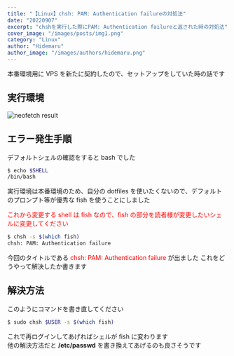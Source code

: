 ```yaml
---
title: "【Linux】chsh: PAM: Authentication failureの対処法"
date: "20220907"
excerpt: "chshを実行した際にPAM: Authentication failureと返された時の対処法"
cover_image: "/images/posts/img1.png"
category: "Linux"
author: "Hidemaru"
author_image: "/images/authors/hidemaru.png"
---
```


本番環境用に VPS を新たに契約したので、セットアップをしていた時の話です

## 実行環境

![neofetch result](https://raw.githubusercontent.com/HidemaruOwO/MyHomePage/main/public/images/posts/inside/img1.jpg)

## エラー発生手順

デフォルトシェルの確認をすると bash でした

```bash
$ echo $SHELL
/bin/bash
```

実行環境は本番環境のため、自分の dotfiles を使いたくないので、デフォルトのプロンプト等が優秀な fish を使うことにしました

<span style="color: red">これから変更する shell は fish なので、fish の部分を読者様が変更したいシェルに変更してください </span>

```bash
$ chsh -s $(which fish)
chsh: PAM: Authentication failure
```

今回のタイトルである <span style="color: red">chsh: PAM: Authentication failure</span> が出ました
これをどうやって解決したか書きます

## 解決方法

このようにコマンドを書き直してください

```bash
$ sudo chsh $USER -s $(which fish)
```

これで再ログインしてあげればシェルが fish に変わります<br/>
他の解決方法だと **/etc/passwd** を書き換えてあげるのも良さそうです
